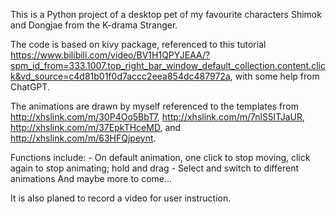 This is a Python project of a desktop pet of my favourite characters Shimok and Dongjae from the K-drama Stranger.

The code is based on kivy package, referenced to this tutorial https://www.bilibili.com/video/BV1H1QPYJEAA/?spm_id_from=333.1007.top_right_bar_window_default_collection.content.click&vd_source=c4d81b01f0d7accc2eea854dc487972a, with some help from ChatGPT.

The animations are drawn by myself referenced to the templates from http://xhslink.com/m/30P4Oo5BbT7,  http://xhslink.com/m/7nlS5ITJaUR, http://xhslink.com/m/37EpkTHceMD, and http://xhslink.com/m/63HFQjpeynt.

Functions include:
    - On default animation, one click to stop moving, click again to stop animating; hold and drag
    - Select and switch to different animations
    And maybe more to come...

It is also planed to record a video for user instruction.
